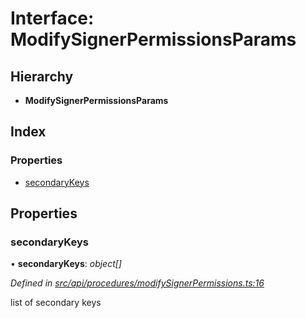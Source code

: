 # Interface: ModifySignerPermissionsParams

## Hierarchy

* **ModifySignerPermissionsParams**

## Index

### Properties

* [secondaryKeys](modifysignerpermissionsparams.md#secondarykeys)

## Properties

###  secondaryKeys

• **secondaryKeys**: *object[]*

*Defined in [src/api/procedures/modifySignerPermissions.ts:16](https://github.com/PolymathNetwork/polymesh-sdk/blob/7362b318/src/api/procedures/modifySignerPermissions.ts#L16)*

list of secondary keys
